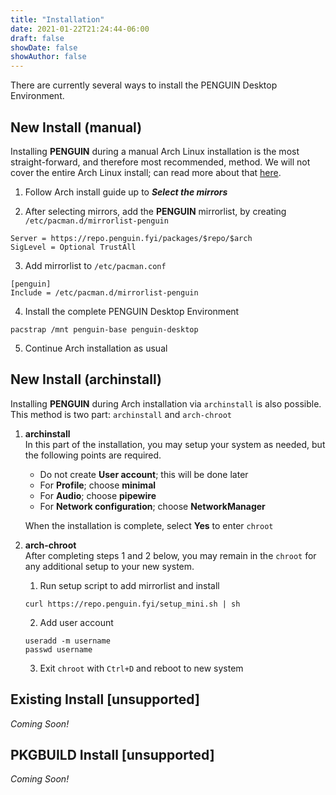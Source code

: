 ```yaml
---
title: "Installation"
date: 2021-01-22T21:24:44-06:00
draft: false
showDate: false
showAuthor: false
---
```


There are currently several ways to install the PENGUIN Desktop Environment.

## New Install (manual)
Installing **PENGUIN** during a manual Arch Linux installation is the most straight-forward, and therefore most recommended, method. We will not cover the entire Arch Linux install; can read more about that [here](https://wiki.archlinux.org/title/Installation_guide).

1. Follow Arch install guide up to ***Select the mirrors***

2. After selecting mirrors, add the **PENGUIN** mirrorlist, by creating `/etc/pacman.d/mirrorlist-penguin`
```
Server = https://repo.penguin.fyi/packages/$repo/$arch
SigLevel = Optional TrustAll

```

3. Add mirrorlist to `/etc/pacman.conf`
```
[penguin]
Include = /etc/pacman.d/mirrorlist-penguin

```

4. Install the complete PENGUIN Desktop Environment
```
pacstrap /mnt penguin-base penguin-desktop

```

5. Continue Arch installation as usual


## New Install (archinstall)
Installing **PENGUIN** during Arch installation via `archinstall` is also possible. This method is two part: `archinstall` and `arch-chroot`

1. **archinstall**  
  In this part of the installation, you may setup your system as needed, but the following points are required.
  
    - Do not create **User account**; this will be done later
    - For **Profile**; choose **minimal**
    - For **Audio**; choose **pipewire**
    - For **Network configuration**; choose **NetworkManager**
  
    When the installation is complete, select **Yes** to enter `chroot`

2. **arch-chroot**  
  After completing steps 1 and 2 below, you may remain in the `chroot` for any additional setup to your new system.

    1. Run setup script to add mirrorlist and install 
    ```
    curl https://repo.penguin.fyi/setup_mini.sh | sh
    
    ```
    
    2. Add user account
    ```
    useradd -m username
    passwd username
    
    ```

    3. Exit `chroot` with `Ctrl+D` and reboot to new system

## Existing Install [unsupported]

*Coming Soon!*

## PKGBUILD Install [unsupported]

*Coming Soon!*


